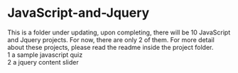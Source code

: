 # JavaScript-and-Jquery
This is a folder under updating, upon completing, there will be 10 JavaScript and Jquery projects.
For now, there are only 2 of them. For more detail about these projects, please read the readme inside the project folder.</br>
1 a sample javascript quiz</br>
2 a jquery content slider
